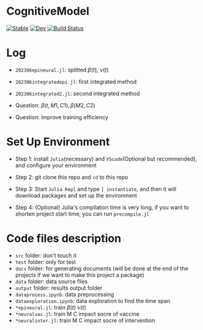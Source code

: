 # CognitiveModel

[![Stable](https://img.shields.io/badge/docs-stable-blue.svg)](https://Song921012.github.io/CognitiveModel.jl/stable/)
[![Dev](https://img.shields.io/badge/docs-dev-blue.svg)](https://Song921012.github.io/CognitiveModel.jl/dev/)
[![Build Status](https://github.com/Song921012/CognitiveModel.jl/actions/workflows/CI.yml/badge.svg?branch=main)](https://github.com/Song921012/CognitiveModel.jl/actions/workflows/CI.yml?query=branch%3Amain)

# Log

- `202306epineural.jl`: splitted $\beta(t)$, $\nu(t)$

- `202306integratedepi.jl`: first integrated method

- `202306integrated2.jl`: second integrated method

- Question: $\beta(t, M1,C1), \beta(M2,C2)$

- Question: improve training efficiency

# Set Up Environment

- Step 1: install `Julia`(necessary) and `VScode`(Optional but recommended), and configure your environment

- Step 2: git clone this repo and `cd` to this repo

- Step 3: Start `Julia Repl` and type `] instantiate`, and then it will download packages and set up the environment

- Step 4: (Optional) Julia's compilation time is very long, if you want to shorten project start time, you can run `precompile.jl`

# Code files description

- `src` folder: don't touch it
- `test` folder: only for test
- `docs` folder: for generating documents (will be done at the end of the projects if we want to make this project a package)
- `data` folder: data source files
- `output` folder: results output folder
- `dataprocess.ipynb`: data preprocessing
- `dataexploration.ipynb`: data exploration to find the time span
- `*epineural.jl`: train $\beta(t)$ $\nu(t)$
- `*neuralvac.jl`: train M C impact socre of vaccine
- `*neuralinter.jl`: train M C impact socre of intervention
